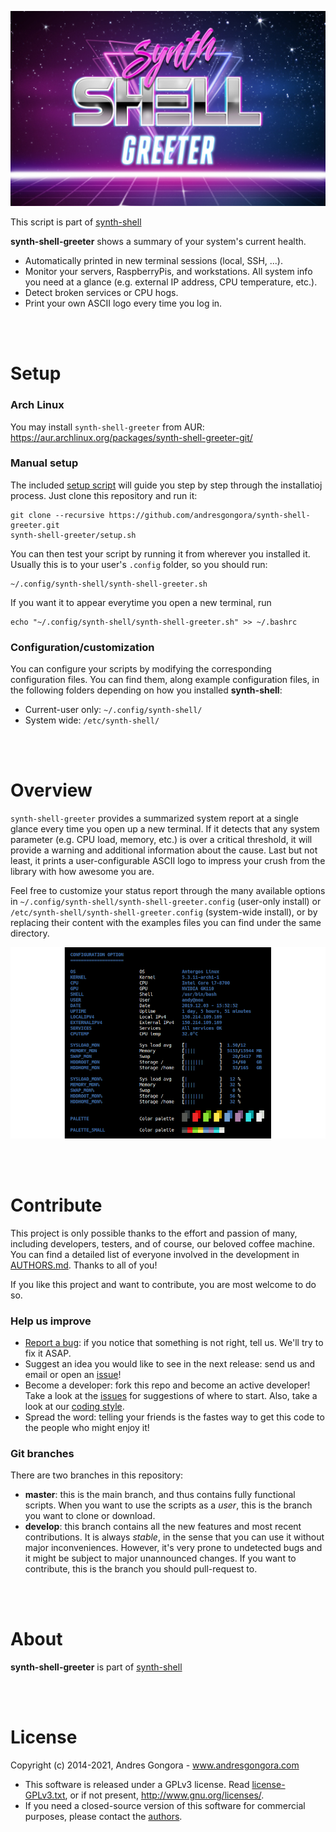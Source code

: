 ![synth-shell-greeter](doc/synth-shell-greeter.jpg)

This script is part of [synth-shell](https://github.com/andresgongora/synth-shell)

**synth-shell-greeter** shows a summary of your system's current health.
- Automatically printed in new terminal sessions (local, SSH, ...).
- Monitor your servers, RaspberryPis, and workstations. All system info you
    need at a glance (e.g. external IP address, CPU temperature, etc.).
- Detect broken services or CPU hogs.
- Print your own ASCII logo every time you log in.



<br/><br/>



<!--------------------------------------+-------------------------------------->
#                                     Setup
<!--------------------------------------+-------------------------------------->


### Arch Linux

You may install `synth-shell-greeter` from AUR: 
https://aur.archlinux.org/packages/synth-shell-greeter-git/



### Manual setup

The included [setup script](setup.sh) will guide you step by step through the
installatioj process. Just clone this repository and run it:
```
git clone --recursive https://github.com/andresgongora/synth-shell-greeter.git
synth-shell-greeter/setup.sh
```

You can then test your script by running it from wherever you installed it.
Usually this is to your user's `.config` folder, so you should run:
```
~/.config/synth-shell/synth-shell-greeter.sh
```

If you want it to appear everytime you open a new terminal, run
```
echo "~/.config/synth-shell/synth-shell-greeter.sh" >> ~/.bashrc
```



### Configuration/customization
You can configure your scripts by modifying the corresponding configuration
files. You can find them, along example configuration files, in the following
folders depending on how you installed **synth-shell**:

* Current-user only: `~/.config/synth-shell/`
* System wide: `/etc/synth-shell/`




<br/><br/>



<!--------------------------------------+-------------------------------------->
#                                    Overview
<!--------------------------------------+-------------------------------------->

`synth-shell-greeter` provides a summarized system report at a single glance
every time you open up a new terminal. If it detects that any system parameter
(e.g. CPU load, memory, etc.) is over a critical threshold, it will provide a
warning and additional information about the cause. Last but not least, it
prints a user-configurable ASCII logo to impress your crush from the library
with how awesome you are.

Feel free to customize your status report through the many available options
in `~/.config/synth-shell/synth-shell-greeter.config` (user-only install) or
`/etc/synth-shell/synth-shell-greeter.config` (system-wide install), or by 
replacing their content with the examples files you can find under the same 
directory.

![greeter configuration options](doc/status_config_preview.png)



<br/><br/>



<!--------------------------------------+-------------------------------------->
#                                   Contribute
<!--------------------------------------+-------------------------------------->

This project is only possible thanks to the effort and passion of many, 
including developers, testers, and of course, our beloved coffee machine.
You can find a detailed list of everyone involved in the development
in [AUTHORS.md](AUTHORS.md). Thanks to all of you!

If you like this project and want to contribute, you are most welcome to do so.



### Help us improve

* [Report a bug](https://github.com/andresgongora/synth-shell/issues/new/choose): 
  if you notice that something is not right, tell us. We'll try to fix it ASAP.
* Suggest an idea you would like to see in the next release: send us
  and email or open an [issue](https://github.com/andresgongora/synth-shell/issues)!
* Become a developer: fork this repo and become an active developer!
  Take a look at the [issues](https://github.com/andresgongora/synth-shell/issues)
  for suggestions of where to start. Also, take a look at our 
  [coding style](coding_style.md).
* Spread the word: telling your friends is the fastes way to get this code to
  the people who might enjoy it!



### Git branches

There are two branches in this repository:

* **master**: this is the main branch, and thus contains fully functional 
  scripts. When you want to use the scripts as a _user_, 
  this is the branch you want to clone or download.
* **develop**: this branch contains all the new features and most recent 
  contributions. It is always _stable_, in the sense that you can use it
  without major inconveniences. 
  However, it's very prone to undetected bugs and it might be subject to major
  unannounced changes. If you want to contribute, this is the branch 
  you should pull-request to.



<br/><br/>



<!--------------------------------------+-------------------------------------->
#                                     About
<!--------------------------------------+-------------------------------------->

**synth-shell-greeter** is part of
[synth-shell](https://github.com/andresgongora/synth-shell)



<br/><br/>



<!--------------------------------------+-------------------------------------->
#                                    License
<!--------------------------------------+-------------------------------------->

Copyright (c) 2014-2021, Andres Gongora - www.andresgongora.com

* This software is released under a GPLv3 license.
  Read [license-GPLv3.txt](LICENSE),
  or if not present, <http://www.gnu.org/licenses/>.
* If you need a closed-source version of this software
  for commercial purposes, please contact the [authors](AUTHORS.md).

